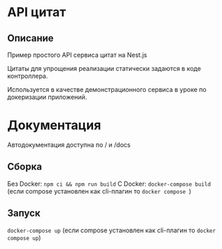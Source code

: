 # API цитат

## Описание
Пример простого API сервиса цитат на Nest.js

Цитаты для упрощения реализации статически задаются в коде контроллера.

Используется в качестве демонстрационного сервиса в уроке по докеризации приложений.

# Документация
Автодокументация доступна по / и /docs

## Сборка
Без Docker: `npm ci && npm run build`
С Docker: `docker-compose build` (если compose установлен как cli-плагин то `docker compose `)
## Запуск
`docker-compose up` (если compose установлен как cli-плагин то `docker compose up`)


